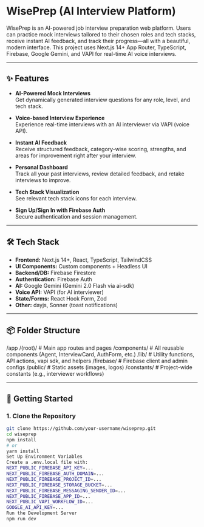 # WisePrep (AI Interview Platform)

WisePrep is an AI-powered job interview preparation web platform. Users can practice mock interviews tailored to their chosen roles and tech stacks, receive instant AI feedback, and track their progress—all with a beautiful, modern interface. This project uses Next.js 14+ App Router, TypeScript, Firebase, Google Gemini, and VAPI for real-time AI voice interviews.

---

## ✨ Features

- **AI-Powered Mock Interviews**  
  Get dynamically generated interview questions for any role, level, and tech stack.

- **Voice-based Interview Experience**  
  Experience real-time interviews with an AI interviewer via VAPI (voice API).

- **Instant AI Feedback**  
  Receive structured feedback, category-wise scoring, strengths, and areas for improvement right after your interview.

- **Personal Dashboard**  
  Track all your past interviews, review detailed feedback, and retake interviews to improve.

- **Tech Stack Visualization**  
  See relevant tech stack icons for each interview.

- **Sign Up/Sign In with Firebase Auth**  
  Secure authentication and session management.

---

## 🛠️ Tech Stack

- **Frontend:** Next.js 14+, React, TypeScript, TailwindCSS  
- **UI Components:** Custom components + Headless UI  
- **Backend/DB:** Firebase Firestore  
- **Authentication:** Firebase Auth  
- **AI:** Google Gemini (Gemini 2.0 Flash via ai-sdk)  
- **Voice API:** VAPI (for AI interviewer)  
- **State/Forms:** React Hook Form, Zod  
- **Other:** dayjs, Sonner (toast notifications)

---

## 📦 Folder Structure

/app
/(root)/ # Main app routes and pages
/components/ # All reusable components (Agent, InterviewCard, AuthForm, etc.)
/lib/ # Utility functions, API actions, vapi sdk, and helpers
/firebase/ # Firebase client and admin configs
/public/ # Static assets (images, logos)
/constants/ # Project-wide constants (e.g., interviewer workflows)

---

## 🚀 Getting Started

### 1. **Clone the Repository**

```bash
git clone https://github.com/your-username/wiseprep.git
cd wiseprep
npm install
# or
yarn install
Set Up Environment Variables
Create a .env.local file with:
NEXT_PUBLIC_FIREBASE_API_KEY=...
NEXT_PUBLIC_FIREBASE_AUTH_DOMAIN=...
NEXT_PUBLIC_FIREBASE_PROJECT_ID=...
NEXT_PUBLIC_FIREBASE_STORAGE_BUCKET=...
NEXT_PUBLIC_FIREBASE_MESSAGING_SENDER_ID=...
NEXT_PUBLIC_FIREBASE_APP_ID=...
NEXT_PUBLIC_VAPI_WORKFLOW_ID=...
GOOGLE_AI_API_KEY=...
Run the Development Server
npm run dev
